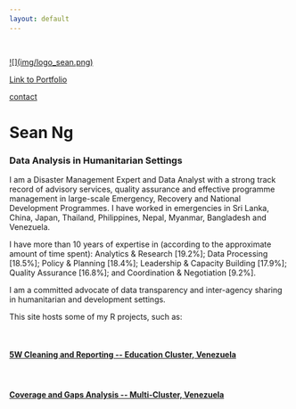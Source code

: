```yaml
---
layout: default
---
```




<div class="row" style="padding-top: 30px;">
<div class="col-sm-3">


<a href = "https://www.dropbox.com/sh/hfgon5s13qin98b/AACmgu_uGrpWaAjWwJy9rnJRa?dl=0">
![](img/logo_sean.png)

 [Link to Portfolio](https://www.dropbox.com/sh/hfgon5s13qin98b/AACmgu_uGrpWaAjWwJy9rnJRa?dl=0)

 [contact](seanywng@gmail.com)


</div>
<div class="col-sm-9">

# **Sean Ng**

### **Data Analysis in Humanitarian Settings**

I am a Disaster Management Expert and Data Analyst with a strong track record of advisory services, quality assurance and effective programme management in large-scale Emergency, Recovery and National Development Programmes. I have worked in emergencies in Sri Lanka, China, Japan, Thailand, Philippines, Nepal, Myanmar, Bangladesh and Venezuela. 

I have more than 10 years of expertise in (according to the approximate amount of time spent): 
Analytics & Research [19.2%]; Data Processing [18.5%]; Policy & Planning [18.4%]; Leadership & Capacity Building [17.9%]; Quality Assurance [16.8%]; and Coordination & Negotiation [9.2%].

I am a committed advocate of data transparency and inter-agency sharing in humanitarian and development settings. 

This site hosts some of my R projects, such as: 

<br/>


#### [5W Cleaning and Reporting -- Education Cluster, Venezuela](https://seanywng.github.io/5W/)
<br>

#### [Coverage and Gaps Analysis -- Multi-Cluster, Venezuela](https://seanywng.github.io/coverage_gaps_venezuela/)

